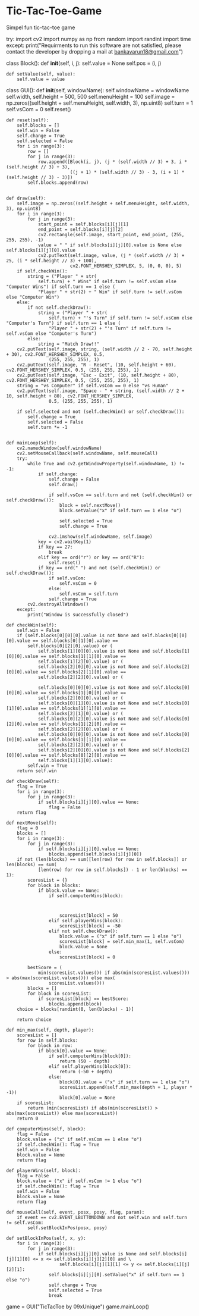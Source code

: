 # Tic-Tac-Toe-Game
Simpel fun tic-tac-toe game

try:
    import cv2
    import numpy as np
    from random import randint
    import time
except:
	print("Requirments to run this software are not satisfied, please contact the developer by dropping a mail at bankavarun18@gmail.com")   

class Block():
    def __init__(self, i, j):
        self.value = None
        self.pos = (i, j)

    def setValue(self, value):
        self.value = value

class GUI():
    def __init__(self, windowName):
        self.windowName = windowName
        self.width, self.height = 500, 500
        self.menuHeight = 100
        self.image = np.zeros((self.height + self.menuHeight, self.width, 3), np.uint8)
        self.turn = 1
        self.vsCom = 0
        self.reset()

    def reset(self):
        self.blocks = []
        self.win = False
        self.change = True
        self.selected = False
        for i in range(3):
            row = []
            for j in range(3):
                row.append([Block(i, j), (j * (self.width // 3) + 3, i * (self.height // 3) + 3),
                            ((j + 1) * (self.width // 3) - 3, (i + 1) * (self.height // 3) - 3)])
            self.blocks.append(row)


    def draw(self):
        self.image = np.zeros((self.height + self.menuHeight, self.width, 3), np.uint8)
        for i in range(3):
            for j in range(3):
                start_point = self.blocks[i][j][1]
                end_point = self.blocks[i][j][2]
                cv2.rectangle(self.image, start_point, end_point, (255, 255, 255), -1)
                value = " " if self.blocks[i][j][0].value is None else self.blocks[i][j][0].value
                cv2.putText(self.image, value, (j * (self.width // 3) + 25, (i * self.height // 3) + 100),
                            cv2.FONT_HERSHEY_SIMPLEX, 5, (0, 0, 0), 5)
        if self.checkWin():
            string = ("Player " + str(
                self.turn) + " Wins" if self.turn != self.vsCom else "Computer Wins") if self.turn == 1 else (
                "Player " + str(2) + " Win" if self.turn != self.vsCom else "Computer Win")
        else:
            if not self.checkDraw():
                string = ("Player " + str(
                    self.turn) + "'s Turn" if self.turn != self.vsCom else "Computer's Turn") if self.turn == 1 else (
                    "Player " + str(2) + "'s Turn" if self.turn != self.vsCom else "Computer's Turn")
            else:
                string = "Match Draw!!"
        cv2.putText(self.image, string, (self.width // 2 - 70, self.height + 30), cv2.FONT_HERSHEY_SIMPLEX, 0.5,
                    (255, 255, 255), 1)
        cv2.putText(self.image, "R - Reset", (10, self.height + 60), cv2.FONT_HERSHEY_SIMPLEX, 0.5, (255, 255, 255), 1)
        cv2.putText(self.image, "Esc - Exit", (10, self.height + 80), cv2.FONT_HERSHEY_SIMPLEX, 0.5, (255, 255, 255), 1)
        string = "vs Computer" if self.vsCom == 0 else "vs Human"
        cv2.putText(self.image, "Space - " + string, (self.width // 2 + 10, self.height + 80), cv2.FONT_HERSHEY_SIMPLEX,
                    0.5, (255, 255, 255), 1)

        if self.selected and not (self.checkWin() or self.checkDraw()):
            self.change = True
            self.selected = False
            self.turn *= -1


    def mainLoop(self):
        cv2.namedWindow(self.windowName)
        cv2.setMouseCallback(self.windowName, self.mouseCall)
        try:
            while True and cv2.getWindowProperty(self.windowName, 1) != -1:
                if self.change:
                    self.change = False
                    self.draw()

                    if self.vsCom == self.turn and not (self.checkWin() or self.checkDraw()):
                        block = self.nextMove()
                        block.setValue("x" if self.turn == 1 else "o")

                        self.selected = True
                        self.change = True

                    cv2.imshow(self.windowName, self.image)
                key = cv2.waitKey(1)
                if key == 27:
                    break
                elif key == ord("r") or key == ord("R"):
                    self.reset()
                if key == ord(" ") and not (self.checkWin() or self.checkDraw()):
                    if self.vsCom:
                        self.vsCom = 0
                    else:
                        self.vsCom = self.turn
                    self.change = True
            cv2.destroyAllWindows()
        except:
            print("Window is successfully closed")

    def checkWin(self):
        self.win = False
        if (self.blocks[0][0][0].value is not None and self.blocks[0][0][0].value == self.blocks[0][1][0].value ==
            self.blocks[0][2][0].value) or (
                self.blocks[1][0][0].value is not None and self.blocks[1][0][0].value == self.blocks[1][1][0].value ==
                self.blocks[1][2][0].value) or (
                self.blocks[2][0][0].value is not None and self.blocks[2][0][0].value == self.blocks[2][1][0].value ==
                self.blocks[2][2][0].value) or (
            
                self.blocks[0][0][0].value is not None and self.blocks[0][0][0].value == self.blocks[1][0][0].value ==
                self.blocks[2][0][0].value) or (
                self.blocks[0][1][0].value is not None and self.blocks[0][1][0].value == self.blocks[1][1][0].value ==
                self.blocks[2][1][0].value) or (
                self.blocks[0][2][0].value is not None and self.blocks[0][2][0].value == self.blocks[1][2][0].value ==
                self.blocks[2][2][0].value) or (
                self.blocks[0][0][0].value is not None and self.blocks[0][0][0].value == self.blocks[1][1][0].value ==
                self.blocks[2][2][0].value) or (
                self.blocks[2][0][0].value is not None and self.blocks[2][0][0].value == self.blocks[0][2][0].value ==
                self.blocks[1][1][0].value):
            self.win = True
        return self.win

    def checkDraw(self):
        flag = True
        for i in range(3):
            for j in range(3):
                if self.blocks[i][j][0].value == None:
                    flag = False
        return flag

    def nextMove(self):
        flag = 0
        blocks = []
        for i in range(3):
            for j in range(3):
                if self.blocks[i][j][0].value == None:
                    blocks.append(self.blocks[i][j][0])
        if not (len(blocks) == sum([len(row) for row in self.blocks]) or len(blocks) == sum(
                [len(row) for row in self.blocks]) - 1 or len(blocks) == 1):
            scoresList = {}
            for block in blocks:
                if block.value == None:
                    if self.computerWins(block):
#                       
                        scoresList[block] = 50
                    elif self.playerWins(block):
                        scoresList[block] = -50
                    elif not self.checkDraw():
                        block.value = ("x" if self.turn == 1 else "o")
                        scoresList[block] = self.min_max(1, self.vsCom)
                        block.value = None
                    else:
                        scoresList[block] = 0

            bestScore = (
                min(scoresList.values()) if abs(min(scoresList.values())) > abs(max(scoresList.values())) else max(
                    scoresList.values()))
            blocks = []
            for block in scoresList:
                if scoresList[block] == bestScore:
                    blocks.append(block)
        choice = blocks[randint(0, len(blocks) - 1)]

        return choice

    def min_max(self, depth, player):
        scoresList = []
        for row in self.blocks:
            for block in row:
                if block[0].value == None:
                    if self.computerWins(block[0]):
                        return (50 - depth)
                    elif self.playerWins(block[0]):
                        return (-50 + depth)
                    else:
                        block[0].value = ("x" if self.turn == 1 else "o")
                        scoresList.append(self.min_max(depth + 1, player * -1))
                        block[0].value = None
        if scoresList:
            return (min(scoresList) if abs(min(scoresList)) > abs(max(scoresList)) else max(scoresList))
        return 0

    def computerWins(self, block):
        flag = False
        block.value = ("x" if self.vsCom == 1 else "o")
        if self.checkWin(): flag = True
        self.win = False
        block.value = None
        return flag

    def playerWins(self, block):
        flag = False
        block.value = ("x" if self.vsCom != 1 else "o")
        if self.checkWin(): flag = True
        self.win = False
        block.value = None
        return flag

    def mouseCall(self, event, posx, posy, flag, param):
        if event == cv2.EVENT_LBUTTONDOWN and not self.win and self.turn != self.vsCom:
            self.setBlockInPos(posx, posy)

    def setBlockInPos(self, x, y):
        for i in range(3):
            for j in range(3):
                if self.blocks[i][j][0].value is None and self.blocks[i][j][1][0] <= x <= self.blocks[i][j][2][0] and \
                        self.blocks[i][j][1][1] <= y <= self.blocks[i][j][2][1]:
                    self.blocks[i][j][0].setValue("x" if self.turn == 1 else "o")
                    self.change = True
                    self.selected = True
                    break


game = GUI("TicTacToe by 09xUnique")
game.mainLoop()
